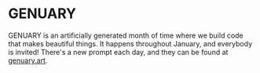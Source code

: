 # GENUARY

GENUARY is an artificially generated month of time where we build code that makes beautiful things. It happens throughout January, and everybody is invited! There's a new prompt each day, and they can be found at [genuary.art](https://genuary.art/).
